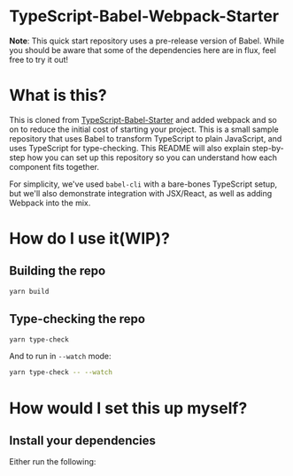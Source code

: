 # TypeScript-Babel-Webpack-Starter

**Note**: This quick start repository uses a pre-release version of Babel. While you should be aware that some of the dependencies here are in flux, feel free to try it out!

# What is this?
This is cloned from [TypeScript-Babel-Starter](https://github.com/Microsoft/TypeScript-Babel-Starter) and added webpack and so on to reduce the initial cost of starting your project.
This is a small sample repository that uses Babel to transform TypeScript to plain JavaScript, and uses TypeScript for type-checking.
This README will also explain step-by-step how you can set up this repository so you can understand how each component fits together.

For simplicity, we've used `babel-cli` with a bare-bones TypeScript setup, but we'll also demonstrate integration with JSX/React, as well as adding Webpack into the mix.

# How do I use it(WIP)?

## Building the repo

```sh
yarn build
```

## Type-checking the repo

```sh
yarn type-check
```

And to run in `--watch` mode:

```sh
yarn type-check -- --watch
```

# How would I set this up myself?

## Install your dependencies

Either run the following:

```

